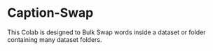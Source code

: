 # Caption-Swap
This Colab is designed to Bulk Swap words inside a dataset or folder containing many dataset folders.
